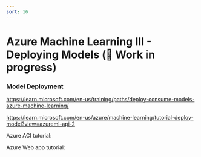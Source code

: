 ```yaml
---
sort: 16
---
```


# Azure Machine Learning III - Deploying Models (🚧 Work in progress)

### Model Deployment

https://learn.microsoft.com/en-us/training/paths/deploy-consume-models-azure-machine-learning/

https://learn.microsoft.com/en-us/azure/machine-learning/tutorial-deploy-model?view=azureml-api-2


Azure ACI tutorial:

Azure Web app tutorial: